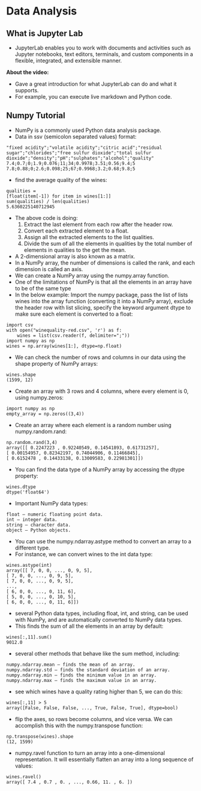 # Data Analysis

## What is Jupyter Lab
- JupyterLab enables you to work with documents and activities such as Jupyter notebooks, text editors, terminals, and custom components in a flexible, integrated, and extensible manner.  


**About the video:**
- Gave a great introduction for what JupyterLab can do and what it supports.
- For example, you can execute live markdown and Python code. 

## Numpy Tutorial
- NumPy is a commonly used Python data analysis package.
- Data in ssv (semicolon separated values) format:
```
"fixed acidity";"volatile acidity";"citric acid";"residual sugar";"chlorides";"free sulfur dioxide";"total sulfur dioxide";"density";"pH";"sulphates";"alcohol";"quality"
7.4;0.7;0;1.9;0.076;11;34;0.9978;3.51;0.56;9.4;5
7.8;0.88;0;2.6;0.098;25;67;0.9968;3.2;0.68;9.8;5
```
- find the average quality of the wines:
```
qualities =
[float(item[-1]) for item in wines[1:]]
sum(qualities) / len(qualities)
5.6360225140712945
```
- The above code is doing:
  1. Extract the last element from each row after the header row.
  2. Convert each extracted element to a float.
  3. Assign all the extracted elements to the list qualities.
  4. Divide the sum of all the elements in qualities by the total number of elements in qualities to the get the mean.
-  A 2-dimensional array is also known as a matrix. 
- In a NumPy array, the number of dimensions is called the rank, and each dimension is called an axis. 
- We can create a NumPy array using the numpy.array function.
- One of the limitations of NumPy is that all the elements in an array have to be of the same type
- In the below example: Import the numpy package, pass the list of lists wines into the array function (converting it into a NumPy array), exclude the header row with list slicing, specify the keyword argument dtype to make sure each element is converted to a float:
```
import csv
with open("winequality-red.csv", 'r') as f:
    wines = list(csv.reader(f, delimiter=";"))
import numpy as np
wines = np.array(wines[1:], dtype=np.float)
```
- We can check the number of rows and columns in our data using the shape property of NumPy arrays:
```
wines.shape
(1599, 12)
```
- Create an array with 3 rows and 4 columns, where every element is 0, using numpy.zeros:
```
import numpy as np
empty_array = np.zeros((3,4)) 
```
- Create an array where each element is a random number using numpy.random.rand:
```
np.random.rand(3,4)
array([[ 0.2247223 , 0.92240549, 0.14541893, 0.61731257],
[ 0.00154957, 0.82342197, 0.74044906, 0.11466845],
[ 0.6152478 , 0.14433138, 0.13009583, 0.22981301]])
```
- You can find the data type of a NumPy array by accessing the dtype property:
```
wines.dtype
dtype('float64')
```
- Important NumPy data types:
```
float — numeric floating point data.
int — integer data.
string — character data.
object — Python objects.
```
- You can use the numpy.ndarray.astype method to convert an array to a different type.
- For instance, we can convert wines to the int data type:
```
wines.astype(int)
array([[ 7, 0, 0, ..., 0, 9, 5],
[ 7, 0, 0, ..., 0, 9, 5],
[ 7, 0, 0, ..., 0, 9, 5],
...,
[ 6, 0, 0, ..., 0, 11, 6],
[ 5, 0, 0, ..., 0, 10, 5],
[ 6, 0, 0, ..., 0, 11, 6]])
```
- several Python data types, including float, int, and string, can be used with NumPy, and are automatically converted to NumPy data types.
- This finds the sum of all the elements in an array by default:
```
wines[:,11].sum()
9012.0
```
- several other methods that behave like the sum method, including:
```
numpy.ndarray.mean — finds the mean of an array.
numpy.ndarray.std — finds the standard deviation of an array.
numpy.ndarray.min — finds the minimum value in an array.
numpy.ndarray.max — finds the maximum value in an array.
```
- see which wines have a quality rating higher than 5, we can do this:
```
wines[:,11] > 5
array([False, False, False, ..., True, False, True], dtype=bool)
```
- flip the axes, so rows become columns, and vice versa. We can accomplish this with the numpy.transpose function:
```
np.transpose(wines).shape
(12, 1599)
```
- numpy.ravel function to turn an array into a one-dimensional representation. It will essentially flatten an array into a long sequence of values:
```
wines.ravel()
array([ 7.4 , 0.7 , 0. , ..., 0.66, 11. , 6. ])
```